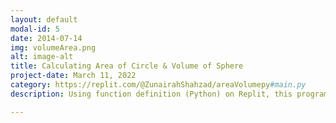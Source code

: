 ```yaml
---
layout: default
modal-id: 5
date: 2014-07-14
img: volumeArea.png
alt: image-alt
title: Calculating Area of Circle & Volume of Sphere
project-date: March 11, 2022
category: https://replit.com/@ZunairahShahzad/areaVolumepy#main.py
description: Using function definition (Python) on Replit, this program was created to calculate and print out the volume of a sphere and the area of a circle. The main prompts the user for the radius which is passed as a perimeter. In function definition, the keyword in the header is def which is followed by the name of the function (volume or area) and the body contains equations on how to solve for each. Once a function is defined, it is called and the program outputs the area and volume depending on the radius specified by the user.

---
```


